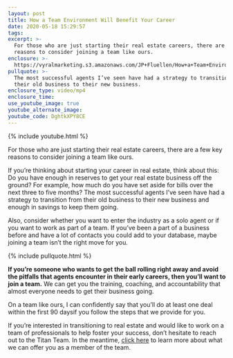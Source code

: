 ```yaml
---
layout: post
title: How a Team Environment Will Benefit Your Career
date: 2020-05-18 15:29:57
tags:
excerpt: >-
  For those who are just starting their real estate careers, there are a few key
  reasons to consider joining a team like ours.
enclosure: >-
  https://vyralmarketing.s3.amazonaws.com/JP+Fluellen/How+a+Team+Environment+Will+Benefit+Your+Career.mp4
pullquote: >-
  The most successful agents I’ve seen have had a strategy to transition from
  their old business to their new business.
enclosure_type: video/mp4
enclosure_time:
use_youtube_image: true
youtube_alternate_image:
youtube_code: DghtkXPY8CE
---
```


{% include youtube.html %}

For those who are just starting their real estate careers, there are a few key reasons to consider joining a team like ours.

If you’re thinking about starting your career in real estate, think about this: Do you have enough in reserves to get your real estate business off the ground? For example, how much do you have set aside for bills over the next three to five months? The most successful agents I’ve seen have had a strategy to transition from their old business to their new business and enough in savings to keep them going.

Also, consider whether you want to enter the industry as a solo agent or if you want to work as part of a team. If you’ve been a part of a business before and have a lot of contacts you could add to your database, maybe joining a team isn’t the right move for you.

{% include pullquote.html %}

**If you’re someone who wants to get the ball rolling right away and avoid the pitfalls that agents encounter in their early careers, then you’ll want to join a team.** We can get you the training, coaching, and accountability that almost everyone needs to get their business going.

On a team like ours, I can confidently say that you’ll do at least one deal within the first 90 daysif you follow the steps that we provide for you.

If you’re interested in transitioning to real estate and would like to work on a team of professionals to help foster your success, don’t hesitate to reach out to the Titan Team. In the meantime, [click here](https://wyomingrealestatecareers.com/join-our-team/) to learn more about what we can offer you as a member of the team.